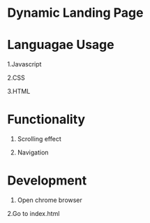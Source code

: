 # Dynamic Landing Page 

# Languagae Usage
1.Javascript

2.CSS

3.HTML

# Functionality
1. Scrolling effect

2. Navigation

# Development
1. Open chrome browser

2.Go to index.html
